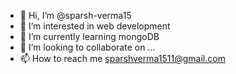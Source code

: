 - 👋 Hi, I’m @sparsh-verma15
- 👀 I’m interested in web development
- 🌱 I’m currently learning mongoDB
- 💞️ I’m looking to collaborate on ...
- 📫 How to reach me sparshverma1511@gmail.com

<!---
sparsh-verma15/sparsh-verma15 is a ✨ special ✨ repository because its `README.md` (this file) appears on your GitHub profile.
You can click the Preview link to take a look at your changes.
--->
